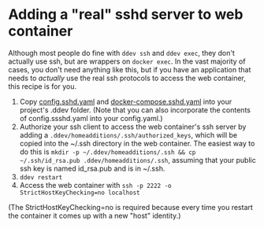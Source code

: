 # Adding a "real" sshd server to web container

Although most people do fine with `ddev ssh` and `ddev exec`, they don't actually use ssh, but are wrappers on `docker exec`. In the vast majority of cases, you don't need anything like this, but if you have an application that needs to *actually* use the real ssh protocols to access the web container, this recipe is for you.

1. Copy [config.sshd.yaml](config.sshd.yaml) and [docker-compose.sshd.yaml](docker-compose.sshd.yaml) into your project's .ddev folder. (Note that you can also incorporate the contents of config.ssshd.yaml into your config.yaml.)
2. Authorize your ssh client to access the web container's ssh server by adding a `.ddev/homeadditions/.ssh/authorized_keys`, which will be copied into the ~/.ssh directory in the web container. The easiest way to do this is `mkdir -p ~/.ddev/homeadditions/.ssh && cp ~/.ssh/id_rsa.pub .ddev/homeadditions/.ssh`, assuming that your public ssh key is named id_rsa.pub and is in ~/.ssh.
3. `ddev restart`
4. Access the web container with `ssh -p 2222 -o StrictHostKeyChecking=no localhost`

(The StrictHostKeyChecking=no is required because every time you restart the container it comes up with a new "host" identity.)
